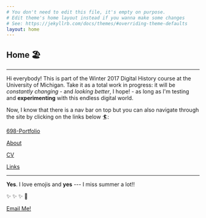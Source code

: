 ```yaml
---
# You don't need to edit this file, it's empty on purpose.
# Edit theme's home layout instead if you wanna make some changes
# See: https://jekyllrb.com/docs/themes/#overriding-theme-defaults
layout: home
---
```


## Home 🏖️

--------

Hi everybody! This is part of the Winter 2017 Digital History course at the University of Michigan. Take it as a total work in progress: it will be *constantly changing* - and *looking better*, I hope! - as long as I'm testing and **experimenting** with this endless digital world.

Now, I know that there is a nav bar on top but you can also navigate through the site by clicking on the links below 🏄:

[698-Portfolio](/698-Portfolio/)

[About](/about/)

[CV](/cv/)

[Links](/links/)

---


**Yes**. I love emojis and **yes** --- I miss summer a lot!!


:sparkles: :sparkles: :sparkles: :rocket:

<a href="mailto:mafila@umich.edu">Email Me!</a>
